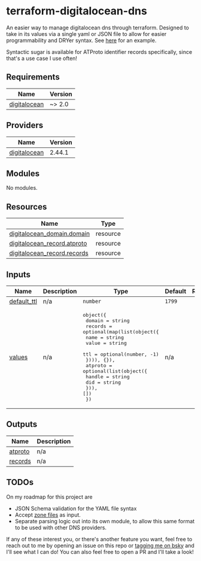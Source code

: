 # terraform-digitalocean-dns

An easier way to manage digitalocean dns through terraform. Designed to take in its values via a single yaml or JSON file to allow for easier programmability and DRYer syntax. See [here](./tests/basic_pass/test_config.yml) for an example.

Syntactic sugar is available for ATProto identifier records specifically, since that's a use case I use often!

<!-- BEGIN_TF_DOCS -->
## Requirements

| Name | Version |
|------|---------|
| <a name="requirement_digitalocean"></a> [digitalocean](#requirement\_digitalocean) | ~> 2.0 |

## Providers

| Name | Version |
|------|---------|
| <a name="provider_digitalocean"></a> [digitalocean](#provider\_digitalocean) | 2.44.1 |

## Modules

No modules.

## Resources

| Name | Type |
|------|------|
| [digitalocean_domain.domain](https://registry.terraform.io/providers/digitalocean/digitalocean/latest/docs/resources/domain) | resource |
| [digitalocean_record.atproto](https://registry.terraform.io/providers/digitalocean/digitalocean/latest/docs/resources/record) | resource |
| [digitalocean_record.records](https://registry.terraform.io/providers/digitalocean/digitalocean/latest/docs/resources/record) | resource |

## Inputs

| Name | Description | Type | Default | Required |
|------|-------------|------|---------|:--------:|
| <a name="input_default_ttl"></a> [default\_ttl](#input\_default\_ttl) | n/a | `number` | `1799` | no |
| <a name="input_values"></a> [values](#input\_values) | n/a | <pre>object({<br/>    domain = string<br/>    records = optional(map(list(object({<br/>      name  = string<br/>      value = string<br/>      ttl = optional(number, -1)<br/>    }))), {}),<br/>    atproto = optional(list(object({<br/>      handle = string<br/>      did    = string<br/>    })), [])<br/>  })</pre> | n/a | yes |

## Outputs

| Name | Description |
|------|-------------|
| <a name="output_atproto"></a> [atproto](#output\_atproto) | n/a |
| <a name="output_records"></a> [records](#output\_records) | n/a |
<!-- END_TF_DOCS -->

## TODOs

On my roadmap for this project are

- JSON Schema validation for the YAML file syntax
- Accept [zone files](https://www.cloudflare.com/learning/dns/glossary/dns-zone/) as input.
- Separate parsing logic out into its own module, to allow this same format to be used with other DNS providers.

If any of these interest you, or there's another feature you want, feel free to reach out to me by opening an issue on this repo or [tagging me on bsky](https://bsky.app/profile/leftist.gay) and I'll see what I can do! You can also feel free to open a PR and I'll take a look!